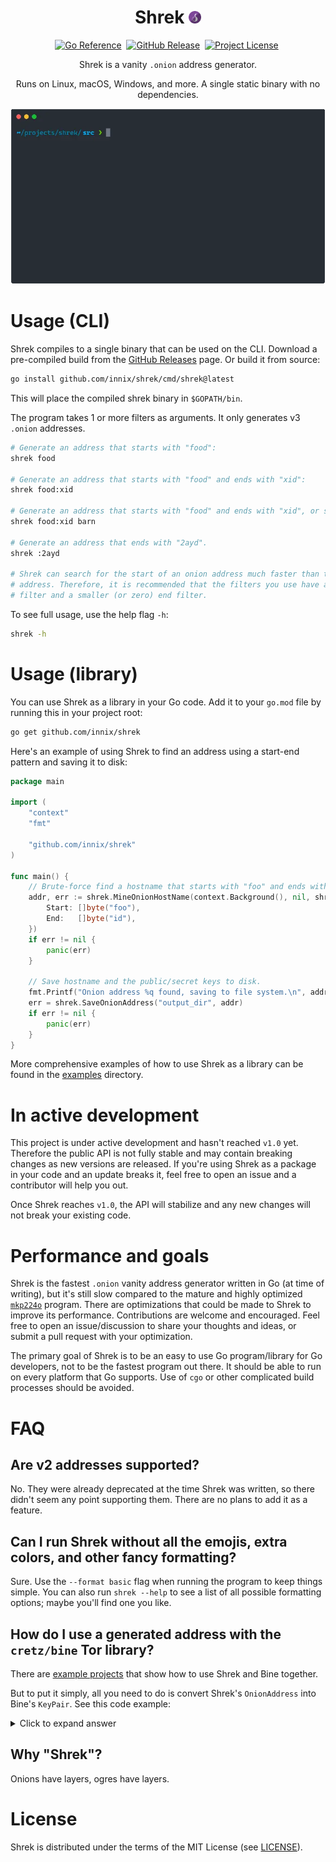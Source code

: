 <div align="center">

# Shrek <img src="./assets/onion-icon.png" alt=":onion:" title=":onion:" class="emoji" height="20">

[![Go Reference   ][goref-badge]][goref-page]&nbsp;
[![GitHub Release ][ghrel-badge]][ghrel-page]&nbsp;
[![Project License][licen-badge]][licen-page]&nbsp;
<!-- [![Go Report      ][gorep-badge]][gorep-page]&nbsp; -->
<!-- [![Go Version     ][gover-badge]][gover-page]&nbsp; -->

Shrek is a vanity `.onion` address generator.

Runs on Linux, macOS, Windows, and more. A single static binary with no dependencies.

![Shrek running from CLI](./assets/shrek-session.webp)

</div>

# Usage (CLI)

Shrek compiles to a single binary that can be used on the CLI. Download a pre-compiled
build from the [GitHub Releases][ghrel-page] page. Or build it from source:

```bash
go install github.com/innix/shrek/cmd/shrek@latest
```

This will place the compiled shrek binary in `$GOPATH/bin`.

The program takes 1 or more filters as arguments. It only generates v3 `.onion` addresses.

```bash
# Generate an address that starts with "food":
shrek food

# Generate an address that starts with "food" and ends with "xid":
shrek food:xid

# Generate an address that starts with "food" and ends with "xid", or starts with "barn":
shrek food:xid barn

# Generate an address that ends with "2ayd".
shrek :2ayd

# Shrek can search for the start of an onion address much faster than the end of the
# address. Therefore, it is recommended that the filters you use have a bigger start
# filter and a smaller (or zero) end filter.
```

To see full usage, use the help flag `-h`:

```bash
shrek -h
```

# Usage (library)

You can use Shrek as a library in your Go code. Add it to your `go.mod` file by running
this in your project root:

```bash
go get github.com/innix/shrek
```

Here's an example of using Shrek to find an address using a start-end pattern and
saving it to disk:

```go
package main

import (
	"context"
	"fmt"

	"github.com/innix/shrek"
)

func main() {
	// Brute-force find a hostname that starts with "foo" and ends with "id".
	addr, err := shrek.MineOnionHostName(context.Background(), nil, shrek.StartEndMatcher{
		Start: []byte("foo"),
		End:   []byte("id"),
	})
	if err != nil {
		panic(err)
	}

	// Save hostname and the public/secret keys to disk.
	fmt.Printf("Onion address %q found, saving to file system.\n", addr.HostNameString())
	err = shrek.SaveOnionAddress("output_dir", addr)
	if err != nil {
		panic(err)
	}
}
```

More comprehensive examples of how to use Shrek as a library can be found in
the [examples](./examples) directory.

# In active development

This project is under active development and hasn't reached `v1.0` yet. Therefore the public
API is not fully stable and may contain breaking changes as new versions are released. If
you're using Shrek as a package in your code and an update breaks it, feel free to open an
issue and a contributor will help you out.

Once Shrek reaches `v1.0`, the API will stabilize and any new changes will not break your
existing code.

# Performance and goals

Shrek is the fastest `.onion` vanity address generator written in Go (at time of writing), but
it's still slow compared to the mature and highly optimized [`mkp224o`][mkp224o-page] program.
There are optimizations that could be made to Shrek to improve its performance. Contributions
are welcome and encouraged. Feel free to open an issue/discussion to share your thoughts and
ideas, or submit a pull request with your optimization.

The primary goal of Shrek is to be an easy to use Go program/library for Go developers,
not to be the fastest program out there. It should be able to run on every platform that
Go supports. Use of `cgo` or other complicated build processes should be avoided.

# FAQ

## Are v2 addresses supported?

No. They were already deprecated at the time Shrek was written, so there didn't seem any
point supporting them. There are no plans to add it as a feature.

## Can I run Shrek without all the emojis, extra colors, and other fancy formatting?

Sure. Use the `--format basic` flag when running the program to keep things simple. You
can also run `shrek --help` to see a list of all possible formatting options; maybe you'll
find one you like.

## How do I use a generated address with the `cretz/bine` Tor library?

There are [example projects](./examples) that show how to use Shrek and Bine together.

But to put it simply, all you need to do is convert Shrek's `OnionAddress` into Bine's
`KeyPair`. See this code example:

<details>
  <summary>Click to expand answer</summary>

```go
package main

import (
    "github.com/cretz/bine/tor"
    "github.com/cretz/bine/torutil/ed25519"
    "github.com/innix/shrek"
)

func main() {
    // Generate any address, the value doesn't matter for this demo.
    addr, err := shrek.GenerateOnionAddress(nil)
    if err != nil {
        panic(err)
    }

    // Or read a previously generated address that was saved to disk with SaveOnionAddress.
    // addr, err := shrek.ReadOnionAddress("./addrs/bqyql3bq532kzihcmp3c6lb6id.onion/")
    // if err != nil {
    //     panic(err)
    // }

    // Take the private key from Shrek's OnionAddress and turn it into an ed25519.KeyPair
    // that the Bine library can understand.
    keyPair := ed25519.PrivateKey(addr.SecretKey).KeyPair()

    // Now you can use the KeyPair in Bine as you normally would, e.g. with ListenConf:
    listenConf := &tor.ListenConf{
        Key: keyPair,
    }
}
```
</details>

## Why "Shrek"?

Onions have layers, ogres have layers.

# License

Shrek is distributed under the terms of the MIT License (see [LICENSE](LICENSE)).


<!-- Link refs -->
[goref-badge]: <https://img.shields.io/badge/-reference-007d9c?style=for-the-badge&logo=go&labelColor=5c5c5c&logoColor=ffffff> "Go pkg.dev badge"
[goref-page]: <https://pkg.go.dev/github.com/innix/shrek> "Go pkg.dev"

[ghrel-badge]: <https://img.shields.io/github/v/release/innix/shrek?display_name=tag&sort=semver&style=for-the-badge> "GitHub Releases badge"
[ghrel-page]: <https://github.com/innix/shrek/releases> "GitHub Releases"

[gorep-badge]: <https://goreportcard.com/badge/github.com/innix/shrek?style=for-the-badge&logo=go> "Go Report badge"
[gorep-page]: <https://goreportcard.com/report/github.com/innix/shrek> "Go Report"

[gover-badge]: <https://img.shields.io/github/go-mod/go-version/innix/shrek?style=for-the-badge&logo=go> "Go Version badge"
[gover-page]: <go.mod> "Go Version"

[licen-badge]: <https://img.shields.io/github/license/innix/shrek?style=for-the-badge> "Project License badge"
[licen-page]: <LICENSE> "Project License"

[mkp224o-page]: <https://github.com/cathugger/mkp224o> "cathugger/mkp224o - GitHub page"
